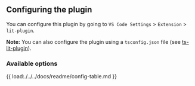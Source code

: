 ## Configuring the plugin

You can configure this plugin by going to `VS Code Settings` > `Extension` > `lit-plugin`.

**Note:** You can also configure the plugin using a `tsconfig.json` file (see [ts-lit-plugin](link-coming-soon)).

### Available options

{{ load:./../../docs/readme/config-table.md }}


